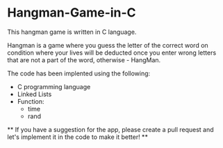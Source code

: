 # Hangman-Game-in-C
This hangman game is written in C language. 

Hangman is a game where you guess the letter of the correct word on condition where your lives will be deducted once you enter wrong letters that are not a part of the word, 
otherwise - HangMan.

The code has been implented using the following:
* C programming language
* Linked Lists
* Function:
  - time
  - rand

** If you have a suggestion for the app, please create a pull request and let's implement it in the code to make it better! **
